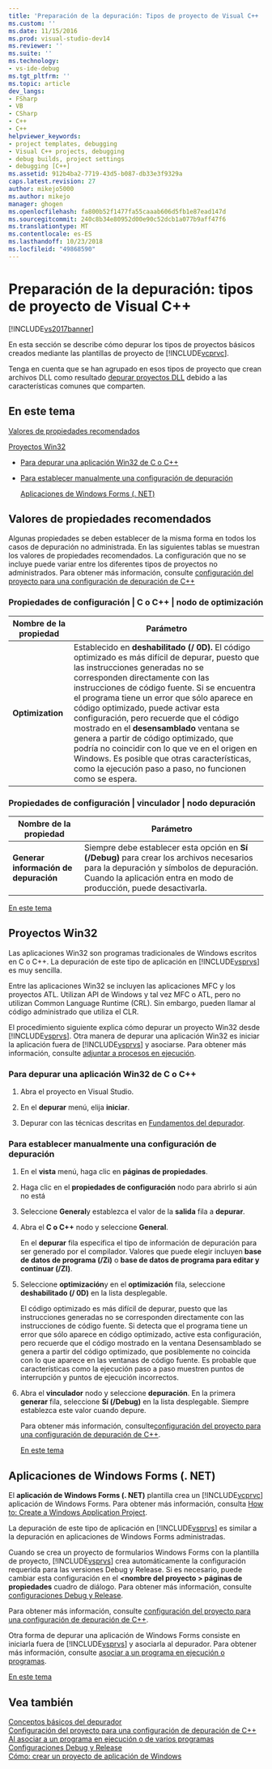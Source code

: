```yaml
---
title: 'Preparación de la depuración: Tipos de proyecto de Visual C++ | Microsoft Docs'
ms.custom: ''
ms.date: 11/15/2016
ms.prod: visual-studio-dev14
ms.reviewer: ''
ms.suite: ''
ms.technology:
- vs-ide-debug
ms.tgt_pltfrm: ''
ms.topic: article
dev_langs:
- FSharp
- VB
- CSharp
- C++
- C++
helpviewer_keywords:
- project templates, debugging
- Visual C++ projects, debugging
- debug builds, project settings
- debugging [C++]
ms.assetid: 912b4ba2-7719-43d5-b087-db33e3f9329a
caps.latest.revision: 27
author: mikejo5000
ms.author: mikejo
manager: ghogen
ms.openlocfilehash: fa800b52f1477fa55caaab606d5fb1e87ead147d
ms.sourcegitcommit: 240c8b34e80952d00e90c52dcb1a077b9aff47f6
ms.translationtype: MT
ms.contentlocale: es-ES
ms.lasthandoff: 10/23/2018
ms.locfileid: "49868590"
---
```

# <a name="debugging-preparation-visual-c-project-types"></a>Preparación de la depuración: tipos de proyecto de Visual C++
[!INCLUDE[vs2017banner](../includes/vs2017banner.md)]

En esta sección se describe cómo depurar los tipos de proyectos básicos creados mediante las plantillas de proyecto de [!INCLUDE[vcprvc](../includes/vcprvc-md.md)].  
  
 Tenga en cuenta que se han agrupado en esos tipos de proyecto que crean archivos DLL como resultado [depurar proyectos DLL](../debugger/debugging-dll-projects.md) debido a las características comunes que comparten.  
  
##  <a name="BKMK_In_this_topic"></a> En este tema  
 [Valores de propiedades recomendados](#BKMK_Recommended_Property_Settings)  
  
 [Proyectos Win32](#BKMK_Win32_Projects)  
  
- [Para depurar una aplicación Win32 de C o C++](#BKMK_To_debug_a_C_or_C___Win32_application)  
  
- [Para establecer manualmente una configuración de depuración](#BKMK_To_manually_set_a_Debug_configuration)  
  
  [Aplicaciones de Windows Forms (. NET)](#BKMK_Windows_Forms_Applications___NET_)  
  
##  <a name="BKMK_Recommended_Property_Settings"></a> Valores de propiedades recomendados  
 Algunas propiedades se deben establecer de la misma forma en todos los casos de depuración no administrada. En las siguientes tablas se muestran los valores de propiedades recomendados. La configuración que no se incluye puede variar entre los diferentes tipos de proyectos no administrados. Para obtener más información, consulte [configuración del proyecto para una configuración de depuración de C++](../debugger/project-settings-for-a-cpp-debug-configuration.md)  
  
### <a name="configuration-properties-124-cc-124-optimization-node"></a>Propiedades de configuración &#124; C o C++ &#124; nodo de optimización  
  
|Nombre de la propiedad|Parámetro|  
|-------------------|-------------|  
|**Optimization**|Establecido en **deshabilitado (/ 0D).** El código optimizado es más difícil de depurar, puesto que las instrucciones generadas no se corresponden directamente con las instrucciones de código fuente. Si se encuentra el programa tiene un error que sólo aparece en código optimizado, puede activar esta configuración, pero recuerde que el código mostrado en el **desensamblado** ventana se genera a partir de código optimizado, que podría no coincidir con lo que ve en el origen en Windows. Es posible que otras características, como la ejecución paso a paso, no funcionen como se espera.|  
  
### <a name="configuration-properties-124-linker-124-debugging-node"></a>Propiedades de configuración &#124; vinculador &#124; nodo depuración  
  
|Nombre de la propiedad|Parámetro|  
|-------------------|-------------|  
|**Generar información de depuración**|Siempre debe establecer esta opción en **Sí (/Debug)** para crear los archivos necesarios para la depuración y símbolos de depuración. Cuando la aplicación entra en modo de producción, puede desactivarla.|  
  
 [En este tema](../debugger/debugging-preparation-visual-cpp-project-types.md#BKMK_In_this_topic)  
  
##  <a name="BKMK_Win32_Projects"></a> Proyectos Win32  
 Las aplicaciones Win32 son programas tradicionales de Windows escritos en C o C++. La depuración de este tipo de aplicación en [!INCLUDE[vsprvs](../includes/vsprvs-md.md)] es muy sencilla.  
  
 Entre las aplicaciones Win32 se incluyen las aplicaciones MFC y los proyectos ATL. Utilizan API de Windows y tal vez MFC o ATL, pero no utilizan Common Language Runtime (CRL). Sin embargo, pueden llamar al código administrado que utiliza el CLR.  
  
 El procedimiento siguiente explica cómo depurar un proyecto Win32 desde [!INCLUDE[vsprvs](../includes/vsprvs-md.md)]. Otra manera de depurar una aplicación Win32 es iniciar la aplicación fuera de [!INCLUDE[vsprvs](../includes/vsprvs-md.md)] y asociarse. Para obtener más información, consulte [adjuntar a procesos en ejecución](../debugger/attach-to-running-processes-with-the-visual-studio-debugger.md).  
  
###  <a name="BKMK_To_debug_a_C_or_C___Win32_application"></a> Para depurar una aplicación Win32 de C o C++  
  
1.  Abra el proyecto en Visual Studio.  
  
2.  En el **depurar** menú, elija **iniciar**.  
  
3.  Depurar con las técnicas descritas en [Fundamentos del depurador](../debugger/debugger-basics.md).  
  
###  <a name="BKMK_To_manually_set_a_Debug_configuration"></a> Para establecer manualmente una configuración de depuración  
  
1. En el **vista** menú, haga clic en **páginas de propiedades**.  
  
2. Haga clic en el **propiedades de configuración** nodo para abrirlo si aún no está  
  
3. Seleccione **General**y establezca el valor de la **salida** fila a **depurar**.  
  
4. Abra el **C o C++** nodo y seleccione **General**.  
  
    En el **depurar** fila especifica el tipo de información de depuración para ser generado por el compilador. Valores que puede elegir incluyen **base de datos de programa (/Zi)** o **base de datos de programa para editar y continuar (/ZI)**.  
  
5. Seleccione **optimización**y en el **optimización** fila, seleccione **deshabilitado (/ 0D)** en la lista desplegable.  
  
    El código optimizado es más difícil de depurar, puesto que las instrucciones generadas no se corresponden directamente con las instrucciones de código fuente. Si detecta que el programa tiene un error que sólo aparece en código optimizado, active esta configuración, pero recuerde que el código mostrado en la ventana Desensamblado se genera a partir del código optimizado, que posiblemente no coincida con lo que aparece en las ventanas de código fuente. Es probable que características como la ejecución paso a paso muestren puntos de interrupción y puntos de ejecución incorrectos.  
  
6. Abra el **vinculador** nodo y seleccione **depuración**. En la primera **generar** fila, seleccione **Sí (/Debug)** en la lista desplegable. Siempre establezca este valor cuando depure.  
  
   Para obtener más información, consulte[configuración del proyecto para una configuración de depuración de C++](../debugger/project-settings-for-a-cpp-debug-configuration.md).  
  
   [En este tema](../debugger/debugging-preparation-visual-cpp-project-types.md#BKMK_In_this_topic)  
  
##  <a name="BKMK_Windows_Forms_Applications___NET_"></a> Aplicaciones de Windows Forms (. NET)  
 El **aplicación de Windows Forms (. NET)** plantilla crea un [!INCLUDE[vcprvc](../includes/vcprvc-md.md)] aplicación de Windows Forms. Para obtener más información, consulta [How to: Create a Windows Application Project](http://msdn.microsoft.com/en-us/b2f93fed-c635-4705-8d0e-cf079a264efa).  
  
 La depuración de este tipo de aplicación en [!INCLUDE[vsprvs](../includes/vsprvs-md.md)] es similar a la depuración en aplicaciones de Windows Forms administradas.  
  
 Cuando se crea un proyecto de formularios Windows Forms con la plantilla de proyecto, [!INCLUDE[vsprvs](../includes/vsprvs-md.md)] crea automáticamente la configuración requerida para las versiones Debug y Release. Si es necesario, puede cambiar esta configuración en el  **\<nombre del proyecto > páginas de propiedades** cuadro de diálogo. Para obtener más información, consulte [configuraciones Debug y Release](../debugger/how-to-set-debug-and-release-configurations.md).  
  
 Para obtener más información, consulte [configuración del proyecto para una configuración de depuración de C++](../debugger/project-settings-for-a-cpp-debug-configuration.md).  
  
 Otra forma de depurar una aplicación de Windows Forms consiste en iniciarla fuera de [!INCLUDE[vsprvs](../includes/vsprvs-md.md)] y asociarla al depurador. Para obtener más información, consulte [asociar a un programa en ejecución o programas](../debugger/attach-to-running-processes-with-the-visual-studio-debugger.md).  
  
 [En este tema](../debugger/debugging-preparation-visual-cpp-project-types.md#BKMK_In_this_topic)  
  
## <a name="see-also"></a>Vea también  
 [Conceptos básicos del depurador](../debugger/debugger-basics.md)   
 [Configuración del proyecto para una configuración de depuración de C++](../debugger/project-settings-for-a-cpp-debug-configuration.md)   
 [Al asociar a un programa en ejecución o de varios programas](../debugger/attach-to-running-processes-with-the-visual-studio-debugger.md)   
 [Configuraciones Debug y Release](../debugger/how-to-set-debug-and-release-configurations.md)   
 [Cómo: crear un proyecto de aplicación de Windows](http://msdn.microsoft.com/en-us/b2f93fed-c635-4705-8d0e-cf079a264efa)



